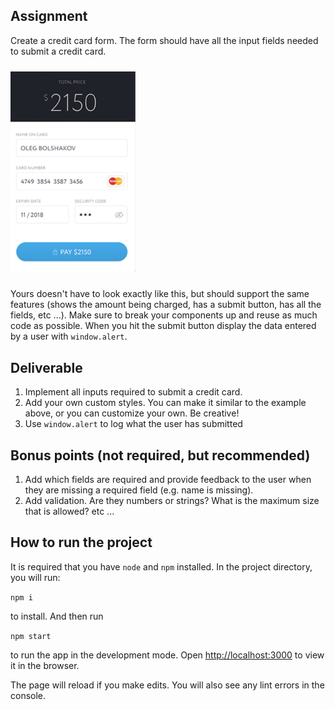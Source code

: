 ## Assignment

Create a credit card form. The form should have all the input fields needed to submit a credit card.

<img style="padding: 10px 0;" src="images/credit_card_form.png" alt="credit card example" width="200"/>

Yours doesn't have to look exactly like this, but should support the same features (shows the amount being charged, has a submit button, has all the fields, etc ...). Make sure to break your components up and reuse as much code as possible. When you hit the submit button display the data entered by a user with `window.alert`.

## Deliverable

1. Implement all inputs required to submit a credit card.
2. Add your own custom styles. You can make it similar to the example above, or you can customize your own. Be creative!
3. Use `window.alert` to log what the user has submitted

## Bonus points (not required, but recommended)

1. Add which fields are required and provide feedback to the user when they are missing a required field (e.g. name is missing).
2. Add validation. Are they numbers or strings? What is the maximum size that is allowed? etc ...
  
## How to run the project

It is required that you have `node` and `npm` installed. In the project directory, you will run:

`npm i`

to install. And then run

`npm start`

to run the app in the development mode. Open [http://localhost:3000](http://localhost:3000) to view it in the browser.

The page will reload if you make edits. You will also see any lint errors in the console.
